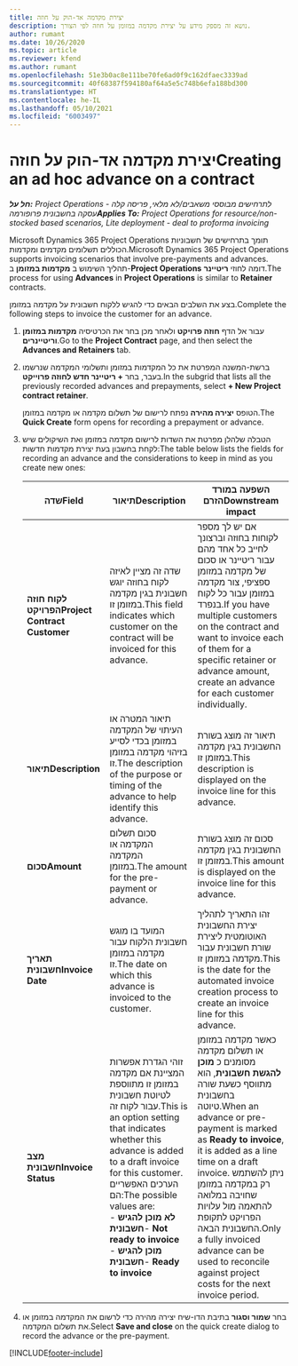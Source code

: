 ```yaml
---
title: יצירת מקדמה אד-הוק על חוזה
description: נושא זה מספק מידע על יצירת מקדמה במזומן על חוזה לפי הצורך.
author: rumant
ms.date: 10/26/2020
ms.topic: article
ms.reviewer: kfend
ms.author: rumant
ms.openlocfilehash: 51e3b0ac8e111be70fe6ad0f9c162dfaec3339ad
ms.sourcegitcommit: 40f68387f594180af64a5e5c748b6efa188bd300
ms.translationtype: HT
ms.contentlocale: he-IL
ms.lasthandoff: 05/10/2021
ms.locfileid: "6003497"
---
```

# <a name="creating-an-ad-hoc-advance-on-a-contract"></a><span data-ttu-id="4c8f5-103">יצירת מקדמה אד-הוק על חוזה</span><span class="sxs-lookup"><span data-stu-id="4c8f5-103">Creating an ad hoc advance on a contract</span></span>

<span data-ttu-id="4c8f5-104">_**חל על:** Project Operations לתרחישים מבוססי משאבים/לא מלאי, פריסה קלה - עסקה בחשבונית פרופורמה_</span><span class="sxs-lookup"><span data-stu-id="4c8f5-104">_**Applies To:** Project Operations for resource/non-stocked based scenarios, Lite deployment - deal to proforma invoicing_</span></span>

<span data-ttu-id="4c8f5-105">Microsoft Dynamics 365 Project Operations ‏תומך בתרחישים של חשבוניות הכוללים תשלומים מקדמים ומקדמות.</span><span class="sxs-lookup"><span data-stu-id="4c8f5-105">Microsoft Dynamics 365 Project Operations supports invoicing scenarios that involve pre-payments and advances.</span></span> <span data-ttu-id="4c8f5-106">תהליך השימוש ב **מקדמות במזומן** ב-**Project Operations** דומה לחוזי **ריטיינר**.</span><span class="sxs-lookup"><span data-stu-id="4c8f5-106">The process for using **Advances** in **Project Operations** is similar to **Retainer** contracts.</span></span> 

<span data-ttu-id="4c8f5-107">בצע את השלבים הבאים כדי להגיש ללקוח חשבונית על מקדמה במזומן.</span><span class="sxs-lookup"><span data-stu-id="4c8f5-107">Complete the following steps to invoice the customer for an advance.</span></span>

1. <span data-ttu-id="4c8f5-108">עבור אל הדף **חוזה פרויקט** ולאחר מכן בחר את הכרטיסיה **מקדמות במזומן וריטיינרים**.</span><span class="sxs-lookup"><span data-stu-id="4c8f5-108">Go to the **Project Contract** page, and then select the **Advances and Retainers** tab.</span></span>
2. <span data-ttu-id="4c8f5-109">ברשת-המשנה המפרטת את כל המקדמות במזומן ותשלומי המקדמה שנרשמו בעבר, בחר **+ ריטיינר חדש לחוזה פרוייקט**.</span><span class="sxs-lookup"><span data-stu-id="4c8f5-109">In the subgrid that lists all the previously recorded advances and prepayments, select **+ New Project contract retainer**.</span></span> 

    <span data-ttu-id="4c8f5-110">הטופס **יצירה מהירה** נפתח לרישום של תשלום מקדמה או מקדמה במזומן.</span><span class="sxs-lookup"><span data-stu-id="4c8f5-110">The **Quick Create** form opens for recording a prepayment or advance.</span></span>
    
3. <span data-ttu-id="4c8f5-111">הטבלה שלהלן מפרטת את השדות לרישום מקדמה במזומן ואת השיקולים שיש לקחת בחשבון בעת יצירת מקדמות חדשות:</span><span class="sxs-lookup"><span data-stu-id="4c8f5-111">The table below lists the fields for recording an advance and the considerations to keep in mind as you create new ones:</span></span>

    | <span data-ttu-id="4c8f5-112">שדה</span><span class="sxs-lookup"><span data-stu-id="4c8f5-112">Field</span></span> | <span data-ttu-id="4c8f5-113">תיאור</span><span class="sxs-lookup"><span data-stu-id="4c8f5-113">Description</span></span> | <span data-ttu-id="4c8f5-114">השפעה במורד הזרם</span><span class="sxs-lookup"><span data-stu-id="4c8f5-114">Downstream impact</span></span> |
    | --- | --- | --- |
    | <span data-ttu-id="4c8f5-115">**לקוח חוזה הפרויקט**</span><span class="sxs-lookup"><span data-stu-id="4c8f5-115">**Project Contract Customer**</span></span> | <span data-ttu-id="4c8f5-116">שדה זה מציין לאיזה לקוח בחוזה יוגש חשבונית בגין מקדמה במזומן זו.</span><span class="sxs-lookup"><span data-stu-id="4c8f5-116">This field indicates which customer on the contract will be invoiced for this advance.</span></span> | <span data-ttu-id="4c8f5-117">אם יש לך מספר לקוחות בחוזה וברצונך לחייב כל אחד מהם עבור ריטיינר או סכום של מקדמה במזומן ספציפי, צור מקדמה במזומן עבור כל לקוח בנפרד.</span><span class="sxs-lookup"><span data-stu-id="4c8f5-117">If you have multiple customers on the contract and want to invoice each of them for a specific retainer or advance amount, create an advance for each customer individually.</span></span> |
    | <span data-ttu-id="4c8f5-118">**תיאור**</span><span class="sxs-lookup"><span data-stu-id="4c8f5-118">**Description**</span></span> | <span data-ttu-id="4c8f5-119">תיאור המטרה או העיתוי של המקדמה במזומן בכדי לסייע בזיהוי מקדמה במזומן זו.</span><span class="sxs-lookup"><span data-stu-id="4c8f5-119">The description of the purpose or timing of the advance to help identify this advance.</span></span> | <span data-ttu-id="4c8f5-120">תיאור זה מוצג בשורת החשבונית בגין מקדמה במזומן זו.</span><span class="sxs-lookup"><span data-stu-id="4c8f5-120">This description is displayed on the invoice line for this advance.</span></span> |
    | <span data-ttu-id="4c8f5-121">**סכום**</span><span class="sxs-lookup"><span data-stu-id="4c8f5-121">**Amount**</span></span> | <span data-ttu-id="4c8f5-122">סכום תשלום המקדמה או המקדמה במזומן.</span><span class="sxs-lookup"><span data-stu-id="4c8f5-122">The amount for the pre-payment or advance.</span></span> | <span data-ttu-id="4c8f5-123">סכום זה מוצג בשורת החשבונית בגין מקדמה במזומן זו.</span><span class="sxs-lookup"><span data-stu-id="4c8f5-123">This amount is displayed on the invoice line for this advance.</span></span> |
    | <span data-ttu-id="4c8f5-124">**תאריך חשבונית**</span><span class="sxs-lookup"><span data-stu-id="4c8f5-124">**Invoice Date**</span></span> | <span data-ttu-id="4c8f5-125">המועד בו מוגש חשבונית הלקוח עבור מקדמה במזומן זו.</span><span class="sxs-lookup"><span data-stu-id="4c8f5-125">The date on which this advance is invoiced to the customer.</span></span> | <span data-ttu-id="4c8f5-126">זהו התאריך לתהליך יצירת החשבונית האוטומטית ליצירת שורת חשבונית עבור מקדמה במזומן זו.</span><span class="sxs-lookup"><span data-stu-id="4c8f5-126">This is the date for the automated invoice creation process to create an invoice line for this advance.</span></span> |
    | <span data-ttu-id="4c8f5-127">**מצב חשבונית**</span><span class="sxs-lookup"><span data-stu-id="4c8f5-127">**Invoice Status**</span></span> | <span data-ttu-id="4c8f5-128">זוהי הגדרת אפשרות המציינת אם מקדמה במזומן זו מתווספת לטיוטת חשבונית עבור לקוח זה.</span><span class="sxs-lookup"><span data-stu-id="4c8f5-128">This is an option setting that indicates whether this advance is added to a draft invoice for this customer.</span></span> <span data-ttu-id="4c8f5-129">הערכים האפשריים הם:</span><span class="sxs-lookup"><span data-stu-id="4c8f5-129">The possible values are:</span></span></br><span data-ttu-id="4c8f5-130">- **לא מוכן להגיש חשבונית**</span><span class="sxs-lookup"><span data-stu-id="4c8f5-130">- **Not ready to invoice**</span></span></br><span data-ttu-id="4c8f5-131">- **מוכן להגיש חשבונית**</span><span class="sxs-lookup"><span data-stu-id="4c8f5-131">- **Ready to invoice**</span></span> | <span data-ttu-id="4c8f5-132">כאשר מקדמה במזומן או תשלום מקדמה מסומנים כ **מוכן להגשת חשבונית**, הוא מתווסף כשעת שורה בחשבונית טיוטה.</span><span class="sxs-lookup"><span data-stu-id="4c8f5-132">When an advance or pre-payment is marked as **Ready to invoice**, it is added as a line time on a draft invoice.</span></span> <span data-ttu-id="4c8f5-133">ניתן להשתמש רק במקדמה במזומן שחויבה במלואה להתאמה מול עלויות הפרויקט לתקופת החשבונית הבאה.</span><span class="sxs-lookup"><span data-stu-id="4c8f5-133">Only a fully invoiced advance can be used to reconcile against project costs for the next invoice period.</span></span> |

4. <span data-ttu-id="4c8f5-134">בחר **שמור וסגור** בתיבת הדו-שיח יצירה מהירה כדי לרשום את המקדמה במזומן או את תשלום המקדמה.</span><span class="sxs-lookup"><span data-stu-id="4c8f5-134">Select **Save and close** on the quick create dialog to record the advance or the pre-payment.</span></span>


[!INCLUDE[footer-include](../../includes/footer-banner.md)]